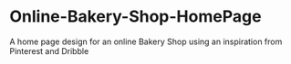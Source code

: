 # Online-Bakery-Shop-HomePage
A home page design for an online Bakery Shop using an inspiration from Pinterest and Dribble
